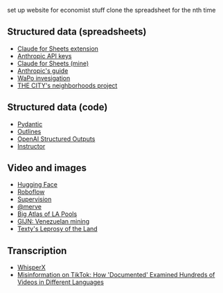 set up website for economist stuff
clone the spreadsheet for the nth time



## Structured data (spreadsheets)

- [Claude for Sheets extension](https://workspace.google.com/marketplace/app/claude%5Ffor%5Fsheets/909417792257)
- [Anthropic API keys](https://console.anthropic.com/settings/keys)
- [Claude for Sheets (mine)](https://docs.google.com/spreadsheets/d/1YcAOKl7LDZml8ycr2eq_D-u_8jkYXG_8MKrWW8z_ofQ/edit?usp=sharing)
- [Anthropic's guide](https://docs.anthropic.com/en/docs/build-with-claude/claude-for-sheets)
- [WaPo invesigation](https://www.washingtonpost.com/technology/2019/11/22/apple-says-its-app-store-is-safe-trusted-place-we-found-reports-unwanted-sexual-behavior-six-apps-some-targeting-minors/)
- [THE CITY's neighborhoods project](https://www.thecity.nyc/2024/02/29/chatgpt-map-stories-nyc/)

## Structured data (code)

- [Pydantic](https://docs.pydantic.dev/latest/)
- [Outlines](https://dottxt-ai.github.io/outlines/latest/)
- [OpenAI Structured Outputs](https://platform.openai.com/docs/guides/structured-outputs)
- [Instructor](https://python.useinstructor.com/)

## Video and images

- [Hugging Face](https://huggingface.co/)
- [Roboflow](https://roboflow.com/)
- [Supervision](https://supervision.roboflow.com/latest/)
- [@merve](https://x.com/mervenoyann)
- [Big Atlas of LA Pools](https://benedikt-gross.de/projects/the-big-atlas-of-la-pools/)
- [GIJN: Venezuelan mining](https://gijn.org/stories/how-they-did-it-uncovering-a-vast-network-of-illegal-mining-in-venezuela/)
- [Texty's Leprosy of the Land](https://texty.org.ua/d/2018/amber_eng/)

## Transcription

- [WhisperX](https://github.com/m-bain/whisperX)
- [Misinformation on TikTok: How 'Documented' Examined Hundreds of Videos in Different Languages](https://pulitzercenter.org/misinformation-tiktok-how-documented-examined-hundreds-videos-different-languages)